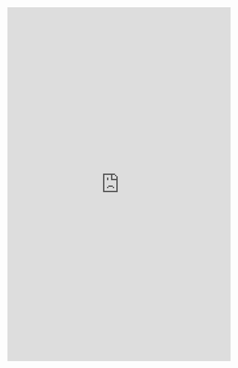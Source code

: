 <iframe frameborder="0" width="100%" height="800px" src="https://replit.com/@LittleRed/New-repo?lite=true#src/__init__.py">
